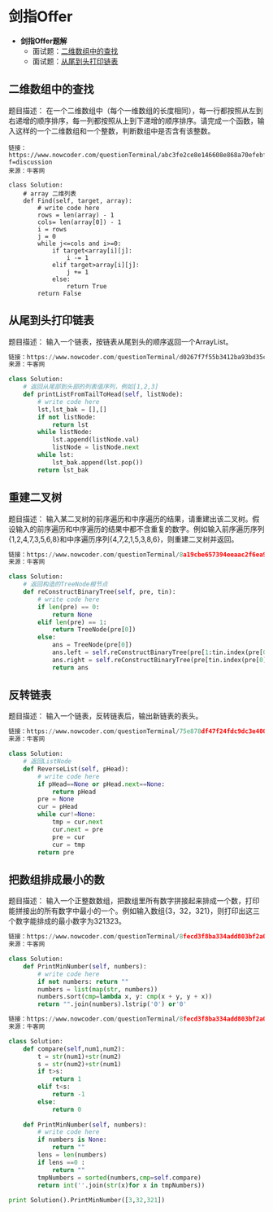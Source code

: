 # 剑指Offer

* **剑指Offer题解**
   * 面试题：[二维数组中的查找](#数组中重复的数字)
   * 面试题：[从尾到头打印链表](#从尾到头打印链表)

## 二维数组中的查找

题目描述：
在一个二维数组中（每个一维数组的长度相同），每一行都按照从左到右递增的顺序排序，每一列都按照从上到下递增的顺序排序。请完成一个函数，输入这样的一个二维数组和一个整数，判断数组中是否含有该整数。
```
链接：https://www.nowcoder.com/questionTerminal/abc3fe2ce8e146608e868a70efebf62e?f=discussion
来源：牛客网

class Solution:
    # array 二维列表
    def Find(self, target, array):
        # write code here
        rows = len(array) - 1
        cols= len(array[0]) - 1
        i = rows
        j = 0
        while j<=cols and i>=0:
            if target<array[i][j]:
                i -= 1
            elif target>array[i][j]:
                j += 1
            else:
                return True
        return False
```

## 从尾到头打印链表
题目描述：
输入一个链表，按链表从尾到头的顺序返回一个ArrayList。
```python
链接：https://www.nowcoder.com/questionTerminal/d0267f7f55b3412ba93bd35cfa8e8035?f=discussion
来源：牛客网

class Solution:
    # 返回从尾部到头部的列表值序列，例如[1,2,3]
    def printListFromTailToHead(self, listNode):
        # write code here
        lst,lst_bak = [],[]
        if not listNode:
            return lst
        while listNode:
            lst.append(listNode.val)
            listNode = listNode.next
        while lst:
            lst_bak.append(lst.pop())
        return lst_bak
```

## 重建二叉树

题目描述：
输入某二叉树的前序遍历和中序遍历的结果，请重建出该二叉树。假设输入的前序遍历和中序遍历的结果中都不含重复的数字。例如输入前序遍历序列{1,2,4,7,3,5,6,8}和中序遍历序列{4,7,2,1,5,3,8,6}，则重建二叉树并返回。
```python
链接：https://www.nowcoder.com/questionTerminal/8a19cbe657394eeaac2f6ea9b0f6fcf6?f=discussion
来源：牛客网

class Solution:
    # 返回构造的TreeNode根节点
    def reConstructBinaryTree(self, pre, tin):
        # write code here
        if len(pre) == 0:
            return None
        elif len(pre) == 1:
            return TreeNode(pre[0])
        else:
            ans = TreeNode(pre[0])
            ans.left = self.reConstructBinaryTree(pre[1:tin.index(pre[0])+1], tin[:tin.index(pre[0])])
            ans.right = self.reConstructBinaryTree(pre[tin.index(pre[0])+1:], tin[tin.index(pre[0])+1:])
            return ans
```

## 反转链表
题目描述：
输入一个链表，反转链表后，输出新链表的表头。
```python
链接：https://www.nowcoder.com/questionTerminal/75e878df47f24fdc9dc3e400ec6058ca?f=discussion
来源：牛客网

class Solution:
    # 返回ListNode
    def ReverseList(self, pHead):
        # write code here
        if pHead==None or pHead.next==None:
            return pHead
        pre = None
        cur = pHead
        while cur!=None:
            tmp = cur.next
            cur.next = pre
            pre = cur
            cur = tmp
        return pre
```

## 把数组排成最小的数

题目描述：
输入一个正整数数组，把数组里所有数字拼接起来排成一个数，打印能拼接出的所有数字中最小的一个。例如输入数组{3，32，321}，则打印出这三个数字能排成的最小数字为321323。

```python
链接：https://www.nowcoder.com/questionTerminal/8fecd3f8ba334add803bf2a06af1b993?f=discussion
来源：牛客网

class Solution:
    def PrintMinNumber(self, numbers):
        # write code here
        if not numbers: return ""
        numbers = list(map(str, numbers))
        numbers.sort(cmp=lambda x, y: cmp(x + y, y + x))
        return "".join(numbers).lstrip('0') or'0'
```

```python
链接：https://www.nowcoder.com/questionTerminal/8fecd3f8ba334add803bf2a06af1b993?f=discussion
来源：牛客网

class Solution:
    def compare(self,num1,num2):
        t = str(num1)+str(num2)
        s = str(num2)+str(num1)
        if t>s:
            return 1
        elif t<s:
            return -1
        else:
            return 0
 
    def PrintMinNumber(self, numbers):
        # write code here
        if numbers is None:
            return ""
        lens = len(numbers)
        if lens ==0 :
            return ""
        tmpNumbers = sorted(numbers,cmp=self.compare)
        return int(''.join(str(x)for x in tmpNumbers))
 
print Solution().PrintMinNumber([3,32,321])
```
